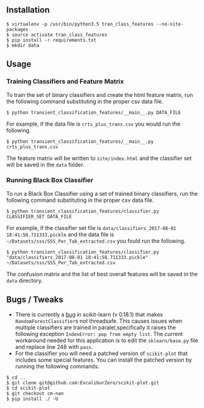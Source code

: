## Installation

```
$ virtualenv -p /usr/bin/python3.5 tran_class_features --no-site-packages
$ source activate tran_class_features
$ pip install -r requirements.txt
$ mkdir data
```

## Usage

### Training Classifiers and Feature Matrix
To train the set of binary classifiers and create the html feature matrix, run the following command substituting in the proper csv data file.

```
$ python transient_classification_features/__main__.py DATA_FILE
```

For example, if the data file is `crts_plus_trans.csv` you would run the following.

```
$ python transient_classification_features/__main__.py crts_plus_trans.csv
```

The feature matrix will be written to `site/index.html` and the classifier set will be saved in the `data` folder.

### Running Black Box Classifier
To run a Black Box Classifier using a set of trained binary classifiers, run the following command substituting in the proper csv data file.

```
$ python transient_classification_features/classifier.py CLASSIFIER_SET DATA_FILE
```

For example, if the classifier set file is `data/classifiers_2017-08-01 18:41:58.711333.pickle` and the data file is `~/Datasets/sss/SSS_Per_Tab_extracted.csv` you fould run the following.

```
$ python transient_classification_features/classifier.py "data/classifiers_2017-08-01 18:41:58.711333.pickle" ~/Datasets/sss/SSS_Per_Tab_extracted.csv
```

The confusion matrix and the list of best overall features will be saved in the `data` directory.

## Bugs / Tweaks
* There is currently a [bug](https://github.com/scikit-learn/scikit-learn/issues/7346) in scikit-learn (v 0.18.1) that makes `RandomForestClassifier`s not threadsafe. This causes issues when multiple classifiers are trained in paralel,specifically it raises the following exception `IndexError: pop from empty list`. The current workaround needed for this application is to edit the `sklearn/base.py` file and replace line 248 with `pass`.
* For the classifier you will need a patched version of `scikit-plot` that includes some special features. You can install the patched version by running the following commands.
```
$ cd ..
$ git clone git@github.com:ExcaliburZero/scikit-plot.git
$ cd scikit-plot
$ git checkout cm-nan
$ pip install ./ -U
```
